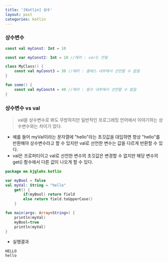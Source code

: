 ```yaml
---
title: '[Kotlin] 상수'
layout: post
categories: kotlin
---
```


### 상수변수
```kotlin
const val myConst: Int = 10

const var myConst2: Int = 10 //에러 : var는 안됨

class MyClass() {
    const val myConst3 = 30 //에러 : 클래스 내부에서 선언할 수 없음
}

fun some() {
    const val myConst4 = 40 //에러 : 함수 내부에서 선언할 수 없음
}
```

### 상수변수 vs val
> val을 상수변수로 봐도 무방하지만 일반적인 프로그래밍 언어에서 이야기하는 상수변수와는 차이기 았다.

- 예를 들어 myVal이라는 문자열에 "hello"라는 초깃값을 대입하면 항상 "hello"를 반환해야 상수변수라고 할 수 있지만 val로 선언한 변수는 값을 다르게 반환할 수 있다.
- val은 프로퍼티이고 val로 선언한 변수의 초깃값은 변경할 수 없지만 해당 변수의 get() 함수에서 다른 값이 나오게 할 수 있다.

```kotlin
package me.kjglehs.kotlin

var myBool = false
val myVal: String = "hello"
    get() {
        if(myBool) return field
        else return field.toUpperCase()
    }

fun main(args: Array<String>) {
    println(myVal)
    myBool=true
    println(myVal)
}
```
- 실행결과
```text
HELLO
hello
```